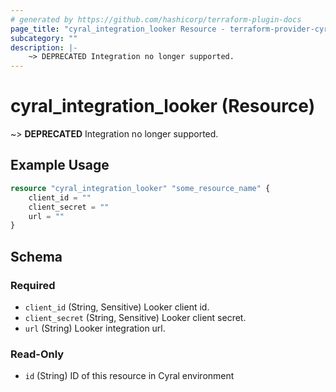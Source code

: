 ```yaml
---
# generated by https://github.com/hashicorp/terraform-plugin-docs
page_title: "cyral_integration_looker Resource - terraform-provider-cyral"
subcategory: ""
description: |-
    ~> DEPRECATED Integration no longer supported.
---
```


# cyral_integration_looker (Resource)

~> **DEPRECATED** Integration no longer supported.

## Example Usage

```terraform
resource "cyral_integration_looker" "some_resource_name" {
    client_id = ""
    client_secret = ""
    url = ""
}
```

<!-- schema generated by tfplugindocs -->

## Schema

### Required

-   `client_id` (String, Sensitive) Looker client id.
-   `client_secret` (String, Sensitive) Looker client secret.
-   `url` (String) Looker integration url.

### Read-Only

-   `id` (String) ID of this resource in Cyral environment
